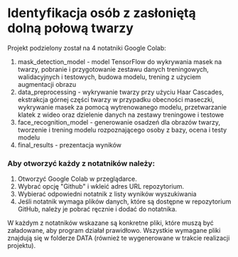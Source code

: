 # Identyfikacja osób z zasłoniętą dolną połową twarzy 
Projekt podzielony został na 4 notatniki Google Colab:
1. mask_detection_model - model TensorFlow do wykrywania masek na twarzy, pobranie i przygotowanie zestawu danych treningowych, walidacyjnych i testowych, budowa modelu, trening z użyciem augmentacji obrazu
2. data_preprocessing - wykrywanie twarzy przy użyciu Haar Cascades, ekstrakcja górnej części twarzy w przypadku obecności maseczki, wykrywanie masek za pomocą wytrenowanego modelu, przetwarzanie klatek z wideo oraz dzielenie danych na zestawy treningowe i testowe
3. face_recognition_model - generowanie osadzeń dla obrazów twarzy, tworzenie i trening modelu rozpoznającego osoby z bazy, ocena i testy modelu
4. final_results - prezentacja wyników

### Aby otworzyć każdy z notatników należy:
1. Otworzyć Google Colab w przeglądarce.
2. Wybrać opcję "Github" i wkleić adres URL repozytorium.
3. Wybierać odpowiedni notatnik z listy wyników wyszukiwania
4. Jeśli notatnik wymaga plików danych, które są dostępne w repozytorium GitHub, należy je pobrać ręcznie i dodać do notatnika.

W każdym z notatników wskazane są konkretne pliki, które muszą być załadowane, aby program działał prawidłowo. Wszystkie wymagane pliki znajdują się w folderze DATA (również te wygenerowane w trakcie realizacji projektu).  
